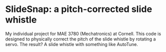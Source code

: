 # SlideSnap: a pitch-corrected slide whistle

My individual project for MAE 3780 (Mechatronics) at Cornell. This code 
is designed to physically correct the pitch of the slide whistle by rotating 
a servo. The result? A slide whistle with something like AutoTune.
